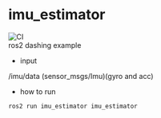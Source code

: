 imu_estimator
====
![CI](https://github.com/rsasaki0109/imu_estimator/workflows/CI/badge.svg)  
ros2 dashing example
- input  

/imu/data  (sensor_msgs/Imu)(gyro and acc)

- how to run

```
ros2 run imu_estimator imu_estimator 
```

